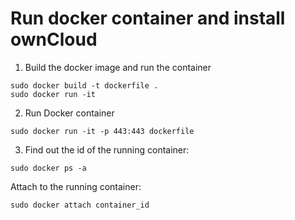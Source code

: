 Run docker container and install ownCloud
=======================================
1. Build the docker image and run the container
```
sudo docker build -t dockerfile . 
sudo docker run -it 
```
2. Run Docker container
```
sudo docker run -it -p 443:443 dockerfile
```
3. Find out the id of the running container:
```
sudo docker ps -a 
```
Attach to the running container:
```
sudo docker attach container_id 
```
